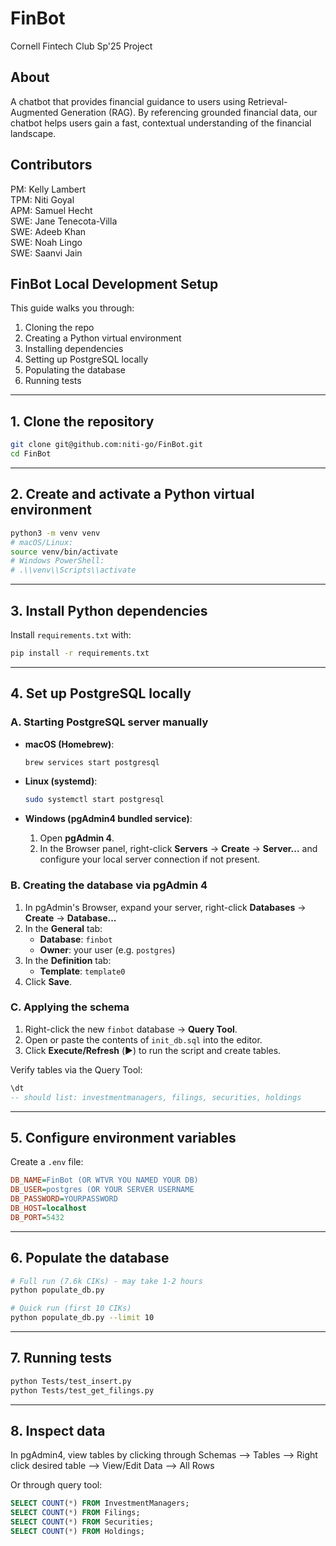 # FinBot
Cornell Fintech Club Sp'25 Project

## About

A chatbot that provides financial guidance to users using Retrieval-Augmented Generation (RAG). By referencing grounded financial data, our chatbot helps users gain a fast, contextual understanding of the financial landscape.

## Contributors
PM: Kelly Lambert  
TPM: Niti Goyal  
APM: Samuel Hecht  
SWE: Jane Tenecota-Villa  
SWE: Adeeb Khan  
SWE: Noah Lingo  
SWE: Saanvi Jain

## FinBot Local Development Setup

This guide walks you through:

1. Cloning the repo  
2. Creating a Python virtual environment  
3. Installing dependencies  
4. Setting up PostgreSQL locally  
5. Populating the database  
6. Running tests  

---

## 1. Clone the repository

```bash
git clone git@github.com:niti-go/FinBot.git
cd FinBot
```

---

## 2. Create and activate a Python virtual environment

```bash
python3 -m venv venv
# macOS/Linux:
source venv/bin/activate
# Windows PowerShell:
# .\\venv\\Scripts\\activate
```

---

## 3. Install Python dependencies

Install `requirements.txt` with:

```bash
pip install -r requirements.txt
```

---

## 4. Set up PostgreSQL locally

### A. Starting PostgreSQL server manually

- **macOS (Homebrew)**:
  ```bash
  brew services start postgresql
  ```

- **Linux (systemd)**:
  ```bash
  sudo systemctl start postgresql
  ```

- **Windows (pgAdmin4 bundled service)**:
  1. Open **pgAdmin 4**.
  2. In the Browser panel, right-click **Servers** → **Create** → **Server...** and configure your local server connection if not present.

### B. Creating the database via pgAdmin 4

1. In pgAdmin's Browser, expand your server, right-click **Databases** → **Create** → **Database...**
2. In the **General** tab:
   - **Database**: `finbot`
   - **Owner**: your user (e.g. `postgres`)
3. In the **Definition** tab:
   - **Template**: `template0`
4. Click **Save**.

### C. Applying the schema

1. Right-click the new `finbot` database → **Query Tool**.
2. Open or paste the contents of `init_db.sql` into the editor.
3. Click **Execute/Refresh** (▶️) to run the script and create tables.

Verify tables via the Query Tool:

```sql
\dt
-- should list: investmentmanagers, filings, securities, holdings
```

---

## 5. Configure environment variables

Create a `.env` file:

```ini
DB_NAME=FinBot (OR WTVR YOU NAMED YOUR DB)
DB_USER=postgres (OR YOUR SERVER USERNAME
DB_PASSWORD=YOURPASSWORD
DB_HOST=localhost
DB_PORT=5432
```

---

## 6. Populate the database

```bash
# Full run (7.6k CIKs) - may take 1-2 hours
python populate_db.py

# Quick run (first 10 CIKs)
python populate_db.py --limit 10
```

---

## 7. Running tests

```bash
python Tests/test_insert.py
python Tests/test_get_filings.py
```

---

## 8. Inspect data

In pgAdmin4, view tables by clicking through Schemas --> Tables --> Right click desired table --> View/Edit Data --> All Rows

Or through query tool:
```sql
SELECT COUNT(*) FROM InvestmentManagers;
SELECT COUNT(*) FROM Filings;
SELECT COUNT(*) FROM Securities;
SELECT COUNT(*) FROM Holdings;
```
